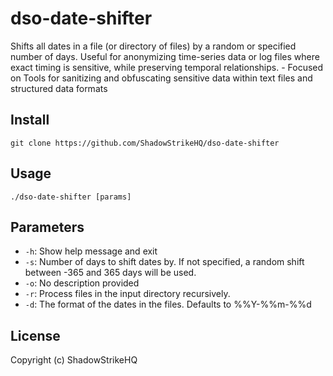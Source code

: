 # dso-date-shifter
Shifts all dates in a file (or directory of files) by a random or specified number of days. Useful for anonymizing time-series data or log files where exact timing is sensitive, while preserving temporal relationships. - Focused on Tools for sanitizing and obfuscating sensitive data within text files and structured data formats

## Install
`git clone https://github.com/ShadowStrikeHQ/dso-date-shifter`

## Usage
`./dso-date-shifter [params]`

## Parameters
- `-h`: Show help message and exit
- `-s`: Number of days to shift dates by. If not specified, a random shift between -365 and 365 days will be used.
- `-o`: No description provided
- `-r`: Process files in the input directory recursively.
- `-d`: The format of the dates in the files. Defaults to %%Y-%%m-%%d

## License
Copyright (c) ShadowStrikeHQ
